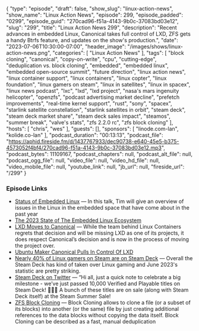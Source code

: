 {
  "type": "episode",
  "draft": false,
  "show_slug": "linux-action-news",
  "show_name": "Linux Action News",
  "episode": 299,
  "episode_padded": "0299",
  "episode_guid": "270cad96-f51a-4143-9b0c-37083bd03e12",
  "slug": "299",
  "title": "Linux Action News 299",
  "description": "Recent advances in embedded Linux, Canonical takes full control of LXD, ZFS gets a handy Btrfs feature, and updates on the show's production.",
  "date": "2023-07-06T10:30:00-07:00",
  "header_image": "/images/shows/linux-action-news.png",
  "categories": [
    "Linux Action News"
  ],
  "tags": [
    "block cloning",
    "canonical",
    "copy-on-write",
    "cpu",
    "cutting-edge",
    "deduplication vs. block cloning",
    "embedded",
    "embedded linux",
    "embedded open-source summit",
    "future direction",
    "linux action news",
    "linux container support",
    "linux containers",
    "linux copter",
    "linux foundation",
    "linux gamers on steam",
    "linux in satellites",
    "linux in spacex",
    "linux news podcast",
    "lxc",
    "lxd",
    "lxd project",
    "nasa's mars ingenuity helicopter",
    "openzfs",
    "podcast advertising market decline",
    "prefetch improvements",
    "real-time kernel support",
    "rust",
    "sony",
    "spacex",
    "starlink satellite constellation",
    "starlink satellites in orbit",
    "steam deck",
    "steam deck market share",
    "steam deck sales impact",
    "steamos",
    "summer break",
    "valve's stats",
    "zfs 2.2.0 rc",
    "zfs block cloning"
  ],
  "hosts": [
    "chris",
    "wes"
  ],
  "guests": [],
  "sponsors": [
    "linode.com-lan",
    "kolide.co-lan"
  ],
  "podcast_duration": "00:13:13",
  "podcast_file": "https://aphid.fireside.fm/d/1437767933/dec90738-e640-45e5-b375-4573052f4bf4/270cad96-f51a-4143-9b0c-37083bd03e12.mp3",
  "podcast_bytes": 11109167,
  "podcast_chapters": null,
  "podcast_alt_file": null,
  "podcast_ogg_file": null,
  "video_file": null,
  "video_hd_file": null,
  "video_mobile_file": null,
  "youtube_link": null,
  "jb_url": null,
  "fireside_url": "/299"
}


### Episode Links

  * [Status of Embedded Linux](https://eoss2023.sched.com/event/1LcNH/status-of-embedded-linux-tim-bird-sony-electronics?iframe=no "Status of Embedded Linux") — In this talk, Tim will give an overview of issues in the Linux in the embedded space that have come about in the past year
  * [The 2023 State of The Embedded Linux Ecosystem](https://www.phoronix.com/news/2023-Embedded-Linux "The 2023 State of The Embedded Linux Ecosystem")
  * [LXD Moves to Canonical](https://linuxcontainers.org/lxd/ "LXD Moves to Canonical") — While the team behind Linux Containers regrets that decision and will be missing LXD as one of its projects, it does respect Canonical’s decision and is now in the process of moving the project over.
  * [Ubuntu Maker Canonical Pulls In Control Of LXD](https://www.phoronix.com/news/Canonical-Pulls-In-LXD "Ubuntu Maker Canonical Pulls In Control Of LXD")
  * [Nearly 40% of Linux gamers on Steam are on Steam Deck](https://www.gamingonlinux.com/2023/07/nearly-40-of-linux-gamers-on-steam-are-on-steam-deck/ "Nearly 40% of Linux gamers on Steam are on Steam Deck") — Overall the Steam Deck has kind of taken over Linux gaming and June 2023's statistic are pretty striking. 
  * [Steam Deck on Twitter](https://twitter.com/OnDeck/status/1676684045261099009 "Steam Deck on Twitter") — “Hi all, just a quick note to celebrate a big milestone - we’ve just passed 10,000 Verified and Playable titles on Steam Deck! 🎉🥳🎉 A bunch of these titles are on sale (along with Steam Deck itself) at the Steam Summer Sale!
  * [ZFS Block Cloning](https://github.com/openzfs/zfs/pull/13392 "ZFS Block Cloning") — Block Cloning allows to clone a file (or a subset of its blocks) into another (or the same) file by just creating additional references to the data blocks without copying the data itself. Block Cloning can be described as a fast, manual deduplication


